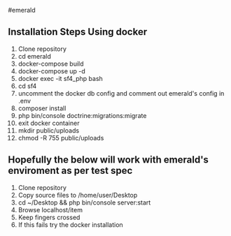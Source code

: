 #emerald
## Installation Steps Using docker
1. Clone repository
2. cd emerald
3. docker-compose build
4. docker-compose up -d
5. docker exec -it sf4_php bash
6. cd sf4
7. uncomment the docker db config and comment out emerald's config in .env
8. composer install
9. php bin/console doctrine:migrations:migrate
10. exit docker container
11. mkdir public/uploads
12. chmod -R 755 public/uploads


## Hopefully the below will work with emerald's enviroment as per test spec
1. Clone repository
2. Copy source files to /home/user/Desktop
3. cd ~/Desktop && php bin/console server:start
4. Browse localhost/item
5. Keep fingers crossed
6. If this fails try the docker installation





